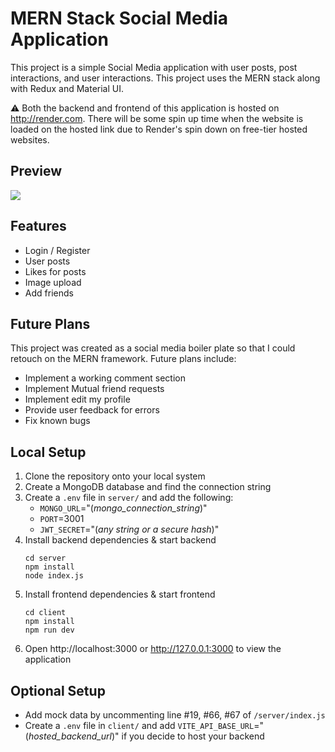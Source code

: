 # MERN Stack Social Media Application
This project is a simple Social Media application with user posts, post interactions, and user interactions. This project uses the MERN stack along with Redux and Material UI.

:warning: Both the backend and frontend of this application is hosted on http://render.com. There will be some spin up time when the website is loaded on the hosted link due to Render's spin down on free-tier hosted websites.
## Preview

![](https://github.com/kerrydachow/social-media-mern/blob/main/socialio-gif.gif?raw=true)

## Features
- Login / Register
- User posts
- Likes for posts
- Image upload
- Add friends

## Future Plans
This project was created as a social media boiler plate so that I could retouch on the MERN framework. Future plans include:
- Implement a working comment section
- Implement Mutual friend requests
- Implement edit my profile
- Provide user feedback for errors
- Fix known bugs

## Local Setup
1. Clone the repository onto your local system
2. Create a MongoDB database and find the connection string
3. Create a `.env` file in `server/` and add the following:
    - `MONGO_URL`="(_mongo_connection_string_)"
    - `PORT`=3001
    - `JWT_SECRET`="(_any string or a secure hash_)"
4. Install backend dependencies & start backend
   ```
   cd server
   npm install
   node index.js
   ```
5. Install frontend dependencies & start frontend
   ```
   cd client
   npm install
   npm run dev
   ```
6. Open http://localhost:3000 or http://127.0.0.1:3000 to view the application

## Optional Setup
- Add mock data by uncommenting line #19, #66, #67 of `/server/index.js`
- Create a `.env` file in `client/` and add `VITE_API_BASE_URL`="(_hosted_backend_url_)" if you decide to host your backend
